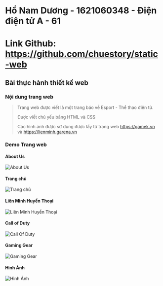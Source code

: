 # Hồ Nam Dương - 1621060348 - Điện điện tử A - 61
# Link Github: https://github.com/chuestory/static-web
## Bài thực hành thiết kế web

### Nội dung trang web

> Trang web được viết là một trang báo về Esport - Thể thao điện tử.
>
> Được viết chủ yếu bằng HTML và CSS
>
> Các hình ảnh được sử dụng được lấy từ trang web https://gamek.vn và https://lienminh.garena.vn






### Demo Trang web
#### About Us
![About Us](https://user-images.githubusercontent.com/75984913/102611736-20edfc00-4162-11eb-8d8b-987aef709406.png)
#### Trang chủ
![Trang chủ](https://user-images.githubusercontent.com/75984913/102611654-ec7a4000-4161-11eb-995b-a387989045a7.png)
#### Liên Minh Huyền Thoại
![Liên Minh Huyền Thoại](https://user-images.githubusercontent.com/75984913/102611762-2cd9be00-4162-11eb-866e-39684639a0f3.png)
#### Call of Duty
![Call Of Duty](https://user-images.githubusercontent.com/75984913/102611766-2f3c1800-4162-11eb-95b7-90bb97c17b28.png)
#### Gaming Gear
![Gaming Gear](https://user-images.githubusercontent.com/75984913/102611774-319e7200-4162-11eb-8961-704a7e9f0dae.png)
#### Hình Ảnh
![Hình Ảnh](https://user-images.githubusercontent.com/75984913/102611777-3400cc00-4162-11eb-9fff-bf4fb3f02d51.png)
